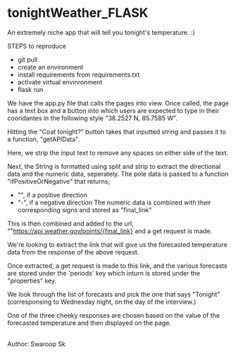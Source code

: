 # tonightWeather_FLASK
An extremely niche app that will tell you tonight's temperature. :)


STEPS to reproduce
- git pull
- create an environment
- install requirements from requirements.txt
- activate virtual envinronment
- flask run


We have the app.py file that calls the pages into view.
Once called, the page has a text box and a button into which users are expected to type in their cooridantes in the following style "38.2527 N, 85.7585 W".


Hitting the "Coat tonight?" button takes that inputted string and passes it to a function, "getAPIData".

Here, we strip the input text to remove any spaces on either side of the text.


Next, the String is formatted using split and strip to extract the directional data and the numeric data, seperately.
The pole data is passed to a function "ifPositiveOrNegative" that returns;
- "", if a positive direction
- "-", if a negative direction
The numeric data is combined with their corresponding signs and stored as "final_link"

This is then combined and added to the url, ""https://api.weather.gov/points/{final_link} and a get request is made.

We're looking to extract the link that will give us the forecasted temperature data from the response of the above request.

Once extracted, a get request is made to this link, and the various forecasts are stored under the 'periods' key which inturn is stored under the "properties" key.

We look through the  list of forecasts and pick the one that says "Tonight" (corresponsing to Wednesday night, on the day of the interview.)

One of the three cheeky responses are chosen based on the value of the forecasted temperature and then displayed on the page.

<br>
Author: Swaroop Sk
<br>

